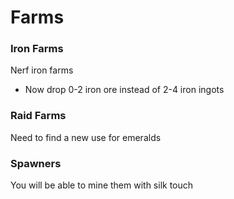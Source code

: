 # Farms

### Iron Farms

Nerf iron farms

- Now drop 0-2 iron ore instead of 2-4 iron ingots


### Raid Farms

Need to find a new use for emeralds


### Spawners

You will be able to mine them with silk touch